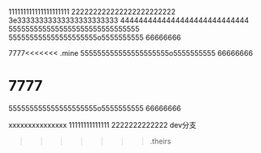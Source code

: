 111111111111111111111
222222222222222222222222   
3e33333333333333333333333
4444444444444444444444444444
5555555555555555555555555555555
555555555555555555555o5555555555
66666666

7777<<<<<<< .mine
555555555555555555555o5555555555
66666666

7777
=======
555555555555555555555o5555555555
66666666

xxxxxxxxxxxxxxx
11111111111111
2222222222222
dev分支
>>>>>>> .theirs
